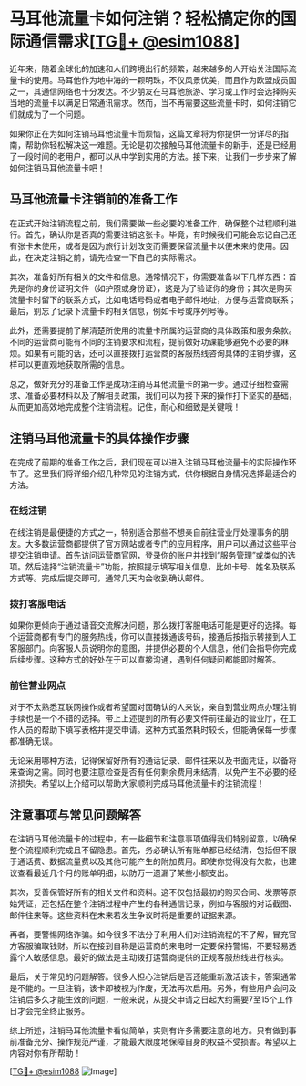 # 马耳他流量卡如何注销？轻松搞定你的国际通信需求[[TG💪+ @esim1088](https://t.me/s/esim1088)]

近年来，随着全球化的加速和人们跨境出行的频繁，越来越多的人开始关注国际流量卡的使用。马耳他作为地中海的一颗明珠，不仅风景优美，而且作为欧盟成员国之一，其通信网络也十分发达。不少朋友在马耳他旅游、学习或工作时会选择购买当地的流量卡以满足日常通讯需求。然而，当不再需要这些流量卡时，如何注销它们就成为了一个问题。

如果你正在为如何注销马耳他流量卡而烦恼，这篇文章将为你提供一份详尽的指南，帮助你轻松解决这一难题。无论是初次接触马耳他流量卡的新手，还是已经用了一段时间的老用户，都可以从中学到实用的方法。接下来，让我们一步步来了解如何注销马耳他流量卡吧！

## 马耳他流量卡注销前的准备工作

在正式开始注销流程之前，我们需要做一些必要的准备工作，确保整个过程顺利进行。首先，确认你是否真的需要注销这张卡。毕竟，有时候我们可能会忘记自己还有张卡未使用，或者是因为旅行计划改变而需要保留流量卡以便未来的使用。因此，在决定注销之前，请先检查一下自己的实际需求。

其次，准备好所有相关的文件和信息。通常情况下，你需要准备以下几样东西：首先是你的身份证明文件（如护照或身份证），这是为了验证你的身份；其次是购买流量卡时留下的联系方式，比如电话号码或者电子邮件地址，方便与运营商联系；最后，别忘了记录下流量卡的相关信息，例如卡号或序列号等。

此外，还需要提前了解清楚所使用的流量卡所属的运营商的具体政策和服务条款。不同的运营商可能有不同的注销要求和流程，提前做好功课能够避免不必要的麻烦。如果有可能的话，还可以直接拨打运营商的客服热线咨询具体的注销步骤，这样可以更直观地获取所需的信息。

总之，做好充分的准备工作是成功注销马耳他流量卡的第一步。通过仔细检查需求、准备必要材料以及了解相关政策，我们可以为接下来的操作打下坚实的基础，从而更加高效地完成整个注销流程。记住，耐心和细致是关键哦！

## 注销马耳他流量卡的具体操作步骤

在完成了前期的准备工作之后，我们现在可以进入注销马耳他流量卡的实际操作环节了。这里我们将详细介绍几种常见的注销方式，供你根据自身情况选择最适合的方法。

### 在线注销

在线注销是最便捷的方式之一，特别适合那些不想亲自前往营业厅处理事务的朋友。大多数运营商都提供了官方网站或者专门的应用程序，用户可以通过这些平台提交注销申请。首先访问运营商官网，登录你的账户并找到“服务管理”或类似的选项。然后选择“注销流量卡”功能，按照提示填写相关信息，比如卡号、姓名及联系方式等。完成后提交即可，通常几天内会收到确认邮件。

### 拨打客服电话

如果你更倾向于通过语音交流解决问题，那么拨打客服电话可能是更好的选择。每个运营商都有专门的服务热线，你可以直接拨通该号码，接通后按指示转接到人工客服部门。向客服人员说明你的意图，并提供必要的个人信息，他们会指导你完成后续步骤。这种方式的好处在于可以直接沟通，遇到任何疑问都能即时解答。

### 前往营业网点

对于不太熟悉互联网操作或者希望面对面确认的人来说，亲自到营业网点办理注销手续也是一个不错的选择。带上上述提到的所有必要文件前往最近的营业厅，在工作人员的帮助下填写表格并提交申请。这种方式虽然耗时较长，但能确保每一步骤都准确无误。

无论采用哪种方法，记得保留好所有的通话记录、邮件往来以及书面凭证，以备将来查询之需。同时也要注意检查是否有任何剩余费用未结清，以免产生不必要的经济损失。希望以上介绍可以帮助大家顺利完成马耳他流量卡的注销流程！

## 注意事项与常见问题解答

在注销马耳他流量卡的过程中，有一些细节和注意事项值得我们特别留意，以确保整个流程顺利完成且不留隐患。首先，务必确认所有账单都已经结清，包括但不限于通话费、数据流量费以及其他可能产生的附加费用。即使你觉得没有欠款，也建议查看最近几个月的账单明细，以防万一遗漏了某些小额支出。

其次，妥善保管好所有的相关文件和资料。这不仅包括最初的购买合同、发票等原始凭证，还包括在整个注销过程中产生的各种通信记录，例如与客服的对话截图、邮件往来等。这些资料在未来若发生争议时将是重要的证据来源。

再者，要警惕网络诈骗。如今很多不法分子利用人们对注销流程的不了解，冒充官方客服骗取钱财。所以在接到自称是运营商的来电时一定要保持警惕，不要轻易透露个人敏感信息。最好的做法是主动拨打运营商提供的正规客服热线进行核实。

最后，关于常见的问题解答。很多人担心注销后是否还能重新激活该卡，答案通常是不能的。一旦注销，该卡即被视为作废，无法再次启用。另外，有些用户会问及注销后多久才能生效的问题，一般来说，从提交申请之日起大约需要7至15个工作日才会完全终止服务。

综上所述，注销马耳他流量卡看似简单，实则有许多需要注意的地方。只有做到事前准备充分、操作规范严谨，才能最大限度地保障自身的权益不受损害。希望以上内容对你有所帮助！

[[TG💪+ @esim1088](https://t.me/s/esim1088) ![Image](https://i.postimg.cc/4NQfJmqS/Snipaste-2025-05-13-00-14-12.png)]